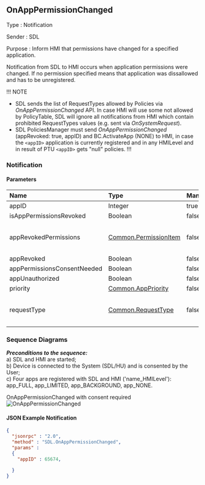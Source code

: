 ## OnAppPermissionChanged

Type
: Notification

Sender
: SDL

Purpose
: Inform HMI that permissions have changed for a specified application.

Notification from SDL to HMI occurs when application permissions were changed. If no permission specified means that application was dissallowed and has to be unregistered.

!!! NOTE    
   - SDL sends the list of RequestTypes allowed by Policies via _OnAppPermissionChanged_ API. In case HMI will use some not allowed by PolicyTable, SDL will ignore all notifications from HMI which contain prohibited RequestTypes values (e.g. sent via _OnSystemRequest_).
   - SDL PoliciesManager must send _OnAppPermissionChanged_ (appRevoked: true, appID) and BC.ActivateApp (NONE) to HMI, in case the `<appID>` application is currently registered and in any HMILevel and in result of PTU `<appID>` gets "null" policies. 
!!!

### Notification

#### Parameters

|Name|Type|Mandatory|Additional|
|:---|:---|:--------|:---------|
|appID|Integer|true|-|
|isAppPermissionsRevoked|Boolean|false|-|
|appRevokedPermissions|[Common.PermissionItem]|false|array: true<br>minsize: 1<br>maxsize: 100|
|appRevoked|Boolean|false|-|
|appPermissionsConsentNeeded|Boolean|false|-|
|appUnauthorized|Boolean|false|-|
|priority|[Common.AppPriority]|false|-|
|requestType|[Common.RequestType]|false|array: true<br>minsize: 0<br>maxsize: 100|

[Common.PermissionItem]: ../../common/structs/#permissionitem
[Common.AppPriority]: ../../common/enums/#apppriority
[Common.RequestType]: ../../common/enums/#requesttype

### Sequence Diagrams
_**Preconditions to the sequence:**_   
a) SDL and HMI are started;   
b) Device is connected to the System (SDL/HU) and is consented by the User;   
c) Four apps are registered with SDL and HMI ('name_HMILevel'): app_FULL, app_LIMITED, app_BACKGROUND, app_NONE.

OnAppPermissionChanged with consent required
![OnAppPermissionChanged](./assets/OnAppPermissionChanged.png)


#### JSON Example Notification
```json
{
  "jsonrpc" : "2.0",
  "method" : "SDL.OnAppPermissionChanged",
  "params" :  
  {
    "appID" : 65674,

  }
}
```

